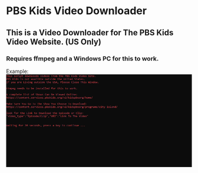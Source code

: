# PBS Kids Video Downloader
## This is a Video Downloader for The PBS Kids Video Website. (US Only)
### Requires ffmpeg and a Windows PC for this to work.

Example:
![image](https://github.com/BR2K5/pbs-kids-video-downloader/raw/main/2023-03-15%2019-12-15.gif)
